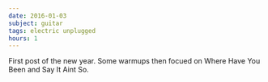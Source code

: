 ```yaml
---
date: 2016-01-03
subject: guitar
tags: electric unplugged
hours: 1
---
```


First post of the new year. Some warmups then focued on Where Have You Been and Say It Aint So.